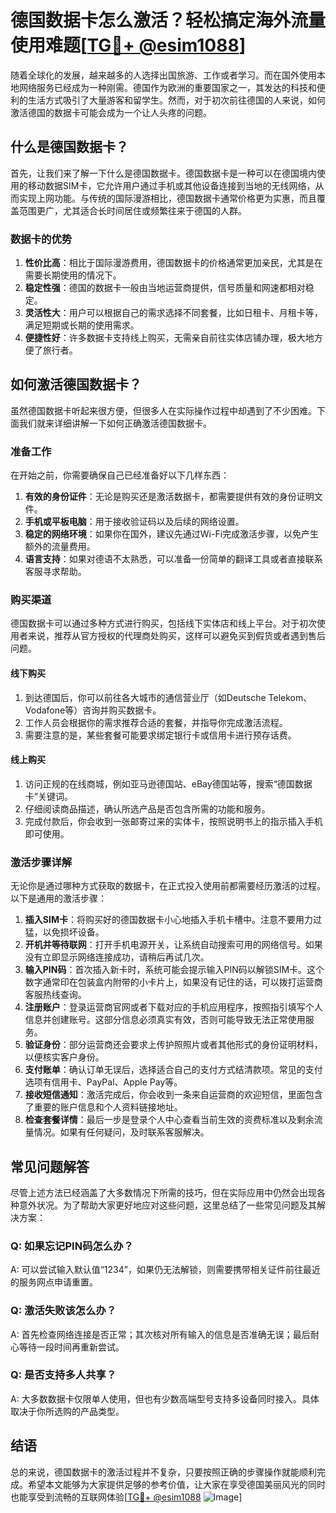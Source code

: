 # 德国数据卡怎么激活？轻松搞定海外流量使用难题[[TG💪+ @esim1088](https://t.me/s/esim1088)]

随着全球化的发展，越来越多的人选择出国旅游、工作或者学习。而在国外使用本地网络服务已经成为一种刚需。德国作为欧洲的重要国家之一，其发达的科技和便利的生活方式吸引了大量游客和留学生。然而，对于初次前往德国的人来说，如何激活德国的数据卡可能会成为一个让人头疼的问题。

## 什么是德国数据卡？

首先，让我们来了解一下什么是德国数据卡。德国数据卡是一种可以在德国境内使用的移动数据SIM卡，它允许用户通过手机或其他设备连接到当地的无线网络，从而实现上网功能。与传统的国际漫游相比，德国数据卡通常价格更为实惠，而且覆盖范围更广，尤其适合长时间居住或频繁往来于德国的人群。

### 数据卡的优势

1. **性价比高**：相比于国际漫游费用，德国数据卡的价格通常更加亲民，尤其是在需要长期使用的情况下。
2. **稳定性强**：德国的数据卡一般由当地运营商提供，信号质量和网速都相对稳定。
3. **灵活性大**：用户可以根据自己的需求选择不同套餐，比如日租卡、月租卡等，满足短期或长期的使用需求。
4. **便捷性好**：许多数据卡支持线上购买，无需亲自前往实体店铺办理，极大地方便了旅行者。

## 如何激活德国数据卡？

虽然德国数据卡听起来很方便，但很多人在实际操作过程中却遇到了不少困难。下面我们就来详细讲解一下如何正确激活德国数据卡。

### 准备工作

在开始之前，你需要确保自己已经准备好以下几样东西：

1. **有效的身份证件**：无论是购买还是激活数据卡，都需要提供有效的身份证明文件。
2. **手机或平板电脑**：用于接收验证码以及后续的网络设置。
3. **稳定的网络环境**：如果你在国外，建议先通过Wi-Fi完成激活步骤，以免产生额外的流量费用。
4. **语言支持**：如果对德语不太熟悉，可以准备一份简单的翻译工具或者直接联系客服寻求帮助。

### 购买渠道

德国数据卡可以通过多种方式进行购买，包括线下实体店和线上平台。对于初次使用者来说，推荐从官方授权的代理商处购买，这样可以避免买到假货或者遇到售后问题。

#### 线下购买

1. 到达德国后，你可以前往各大城市的通信营业厅（如Deutsche Telekom、Vodafone等）咨询并购买数据卡。
2. 工作人员会根据你的需求推荐合适的套餐，并指导你完成激活流程。
3. 需要注意的是，某些套餐可能要求绑定银行卡或信用卡进行预存话费。

#### 线上购买

1. 访问正规的在线商城，例如亚马逊德国站、eBay德国站等，搜索“德国数据卡”关键词。
2. 仔细阅读商品描述，确认所选产品是否包含所需的功能和服务。
3. 完成付款后，你会收到一张邮寄过来的实体卡，按照说明书上的指示插入手机即可使用。

### 激活步骤详解

无论你是通过哪种方式获取的数据卡，在正式投入使用前都需要经历激活的过程。以下是通用的激活步骤：

1. **插入SIM卡**：将购买好的德国数据卡小心地插入手机卡槽中。注意不要用力过猛，以免损坏设备。
2. **开机并等待联网**：打开手机电源开关，让系统自动搜索可用的网络信号。如果没有立即显示网络连接成功，请稍后再试几次。
3. **输入PIN码**：首次插入新卡时，系统可能会提示输入PIN码以解锁SIM卡。这个数字通常印在包装盒内附带的小卡片上，如果没有记住的话，可以拨打运营商客服热线查询。
4. **注册账户**：登录运营商官网或者下载对应的手机应用程序，按照指引填写个人信息并创建账号。这部分信息必须真实有效，否则可能导致无法正常使用服务。
5. **验证身份**：部分运营商还会要求上传护照照片或者其他形式的身份证明材料，以便核实客户身份。
6. **支付账单**：确认订单无误后，选择适合自己的支付方式结清款项。常见的支付选项有信用卡、PayPal、Apple Pay等。
7. **接收短信通知**：激活完成后，你会收到一条来自运营商的欢迎短信，里面包含了重要的账户信息和个人资料链接地址。
8. **检查套餐详情**：最后一步是登录个人中心查看当前生效的资费标准以及剩余流量情况。如果有任何疑问，及时联系客服解决。

## 常见问题解答

尽管上述方法已经涵盖了大多数情况下所需的技巧，但在实际应用中仍然会出现各种意外状况。为了帮助大家更好地应对这些问题，这里总结了一些常见问题及其解决方案：

### Q: 如果忘记PIN码怎么办？
A: 可以尝试输入默认值“1234”，如果仍无法解锁，则需要携带相关证件前往最近的服务网点申请重置。

### Q: 激活失败该怎么办？
A: 首先检查网络连接是否正常；其次核对所有输入的信息是否准确无误；最后耐心等待一段时间再重新尝试。

### Q: 是否支持多人共享？
A: 大多数数据卡仅限单人使用，但也有少数高端型号支持多设备同时接入。具体取决于你所选购的产品类型。

## 结语

总的来说，德国数据卡的激活过程并不复杂，只要按照正确的步骤操作就能顺利完成。希望本文能够为大家提供足够的参考价值，让大家在享受德国美丽风光的同时也能享受到流畅的互联网体验[[TG💪+ @esim1088](https://t.me/s/esim1088) ![Image](https://i.postimg.cc/4NQfJmqS/Snipaste-2025-05-13-00-14-12.png)]